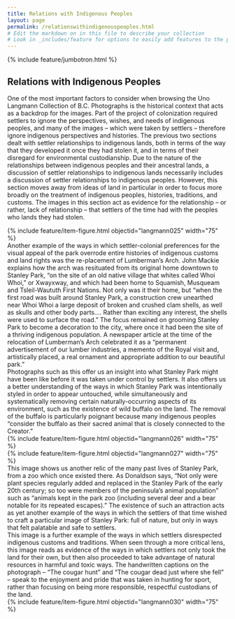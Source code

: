 ```yaml
---
title: Relations with Indigenous Peoples
layout: page
permalink: /relationswithindigenouspeoples.html
# Edit the markdown on in this file to describe your collection
# Look in _includes/feature for options to easily add features to the page
---
```


{% include feature/jumbotron.html %}

## Relations with Indigenous Peoples

One of the most important factors to consider when browsing the Uno Langmann Collection of B.C. Photographs is the historical context that acts as a backdrop for the images. Part of the project of colonization required settlers to ignore the perspectives, wishes, and needs of indigenous peoples, and many of the images – which were taken by settlers – therefore ignore indigenous perspectives and histories. The previous two sections dealt with settler relationships to indigenous lands, both in terms of the way that they developed it once they had stolen it, and in terms of their disregard for environmental custodianship. Due to the nature of the relationships between indigenous peoples and their ancestral lands, a discussion of settler relationships to indigenous lands necessarily includes a discussion of settler relationships to indigenous peoples. However, this section moves away from ideas of land in particular in order to focus more broadly on the treatment of indigenous peoples, histories, traditions, and customs. The images in this section act as evidence for the relationship – or rather, lack of relationship – that settlers of the time had with the peoples who lands they had stolen.

<div class="container">
  <div class="row">
    <div class="col-sm">
      {% include feature/item-figure.html objectid="langmann025" width="75" %}
    </div>
    <div class="col-sm">
      Another example of the ways in which settler-colonial preferences for the visual appeal of the park overrode entire histories of indigenous customs and land rights was the re-placement of Lumberman’s Arch. John Mackie explains how the arch was resituated from its original home downtown to Stanley Park, “on the site of an old native village that whites called Whoi Whoi,” or Xwayxway, and which had been home to Squamish, Musqueam and Tsleil-Waututh First Nations.  Not only was it their home, but “when the first road was built around Stanley Park, a construction crew unearthed near Whoi Whoi a large deposit of broken and crushed clam shells, as well as skulls and other body parts.... Rather than exciting any interest, the shells were used to surface the road.” 
The focus remained on grooming Stanley Park to become a decoration to the city, where once it had been the site of a thriving indigenous population. A newspaper article at the time of the relocation of Lumberman’s Arch celebrated it as a “permanent advertisement of our lumber industries, a memento of the Royal visit and, artistically placed, a real ornament and appropriate addition to our beautiful park.” 
    </div>
  </div>
</div>
<div class="container">
  <div class="row">
    <div class="col-sm">
      Photographs such as this offer us an insight into what Stanley Park might have been like before it was taken under control by settlers. It also offers us a better understanding of the ways in which Stanley Park was intentionally styled in order to appear untouched, while simultaneously and systematically removing certain naturally-occurring aspects of its environment, such as the existence of wild buffalo on the land. The removal of the buffalo is particularly poignant because many indigenous peoples “consider the buffalo as their sacred animal that is closely connected to the Creator.” 
    </div>
    <div class="col-sm">
      {% include feature/item-figure.html objectid="langmann026" width="75" %}
    </div>
  </div>
</div>
<div class="container">
  <div class="row">
    <div class="col-sm">
      {% include feature/item-figure.html objectid="langmann027" width="75" %}
    </div>
    <div class="col-sm">
      This image shows us another relic of the many past lives of Stanley Park, from a zoo which once existed there. As Donaldson says, “Not only were plant species regularly added and replaced in the Stanley Park of the early 20th century; so too were members of the peninsula’s animal population” such as “animals kept in the park zoo (including several deer and a bear notable for its repeated escapes).”  The existence of such an attraction acts as yet another example of the ways in which the settlers of that time wished to craft a particular image of Stanley Park: full of nature, but only in ways that felt palatable and safe to settlers.
    </div>
  </div>
</div>
<div class="container">
  <div class="row">
    <div class="col-sm">
      This image is a further example of the ways in which settlers disrespected indigenous customs and traditions. When seen through a more critical lens, this image reads as evidence of the ways in which settlers not only took the land for their own, but then also proceeded to take advantage of natural resources in harmful and toxic ways. The handwritten captions on the photograph – “The cougar hunt” and “The cougar dead just where she fell” – speak to the enjoyment and pride that was taken in hunting for sport, rather than focusing on being more responsible, respectful custodians of the land.
    </div>
    <div class="col-sm">
      {% include feature/item-figure.html objectid="langmann030" width="75" %}
    </div>
  </div>
</div>
